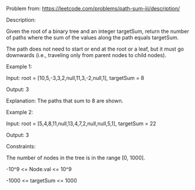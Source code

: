 Problem from: https://leetcode.com/problems/path-sum-iii/description/

Description:

Given the root of a binary tree and an integer targetSum, return the number of paths where the sum of the values along the path equals targetSum.

The path does not need to start or end at the root or a leaf, but it must go downwards (i.e., traveling only from parent nodes to child nodes).

Example 1:

Input: root = [10,5,-3,3,2,null,11,3,-2,null,1], targetSum = 8

Output: 3

Explanation: The paths that sum to 8 are shown.

Example 2:

Input: root = [5,4,8,11,null,13,4,7,2,null,null,5,1], targetSum = 22

Output: 3
 

Constraints:

The number of nodes in the tree is in the range [0, 1000].

-10^9 <= Node.val <= 10^9

-1000 <= targetSum <= 1000